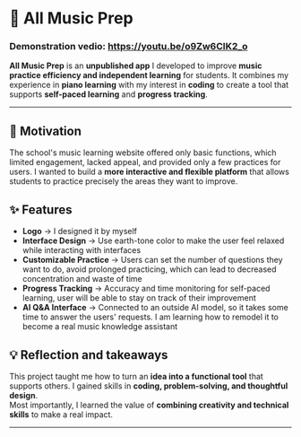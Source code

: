 
# 🎵 All Music Prep 
### Demonstration vedio: https://youtu.be/o9Zw6ClK2_o 

**All Music Prep** is an **unpublished app** I developed to improve **music practice efficiency and independent learning** for students.
It combines my experience in **piano learning** with my interest in **coding** to create a tool that supports **self-paced learning** and **progress tracking**.

---

## 🚀 Motivation
The school's music learning website offered only basic functions, which limited engagement, lacked appeal, and provided only a few practices for users.
I wanted to build a **more interactive and flexible platform** that allows students to practice precisely the areas they want to improve.




## ✨ Features 
- **Logo** → I designed it by myself
- **Interface Design** → Use earth-tone color to make the user feel relaxed while interacting with interfaces
- **Customizable Practice** → Users can set the number of questions they want to do, avoid prolonged practicing, which can lead to decreased concentration and waste of time
- **Progress Tracking** → Accuracy and time monitoring for self-paced learning, user will be able to stay on track of their improvement
- **AI Q&A Interface** → Connected to an outside AI model, so it takes some time to answer the users' requests. I am learning how to remodel it to become a real music knowledge assistant




## 💡 Reflection and takeaways
This project taught me how to turn an **idea into a functional tool** that supports others. 
I gained skills in **coding, problem-solving, and thoughtful design**.  
Most importantly, I learned the value of **combining creativity and technical skills** to make a real impact.  

---
